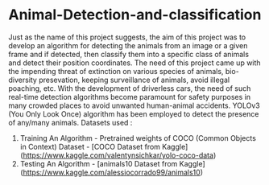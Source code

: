 # Animal-Detection-and-classification
Just as the name of this project suggests, the aim of this project was 
to develop an algorithm for detecting the animals from an image or a 
given frame and if detected, then classify them into a specific class of 
animals and detect their position coordinates. The need of this 
project came up with the impending threat of extinction on various 
species of animals, bio-diversity presevation, keeping surveillance of 
animals, avoid illegal poaching, etc. With the development of 
driverless cars, the need of such real-time detection algorithms 
become paramount for safety purposes in many crowded places to 
avoid unwanted human-animal accidents. YOLOv3 (You Only Look 
Once) algorithm has been employed to detect the presence of 
any/many animals. 
Datasets used : 
1. Training An Algorithm  - Pretrained weights of COCO (Common Objects in Context) Dataset - [COCO Dataset from Kaggle] 
(https://www.kaggle.com/valentynsichkar/yolo-coco-data) 
2. Testing An Algorithm - [animals10 Dataset from Kaggle] 
(https://www.kaggle.com/alessiocorrado99/animals10)
